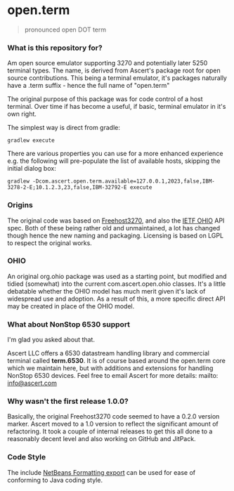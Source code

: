 # open.term #

> pronounced open DOT term

### What is this repository for? ###

Am open source emulator supporting 3270 and potentially later 5250 terminal types. The name, is derived from  Ascert's package root for open source contributions. This being a terminal emulator, it's packages naturally have a .term suffix - hence the full name of "open.term"

The original purpose of this package was for code control of a host terminal. Over time if has become a useful, if basic, terminal emulator in it's own right.

The simplest way is direct from gradle:

```
gradlew execute
```
There are various properties you can use for a more enhanced experience e.g. the following will pre-populate the list of 
available hosts, skipping the initial dialog box:

```
gradlew -Dcom.ascert.open.term.available=127.0.0.1,2023,false,IBM-3278-2-E;10.1.2.3,23,false,IBM-32792-E execute
```

### Origins ###

The original code was based on [Freehost3270](https://github.com/AlanKrueger/freehost3270), and also the [IETF OHIO](https://tools.ietf.org/html/draft-ietf-tn3270e-ohio-01) API spec. Both of these being rather old and unmaintained, a lot has changed though hence the new naming and packaging. Licensing is based on LGPL to respect the original works.

### OHIO ###

An original org.ohio package was used as a starting point, but modified and tidied (somewhat) into the current com.ascert.open.ohio classes. It's a little debatable whether the OHIO model has much merit given it's lack of widespread use and adoption. As a result of this, a more specific direct API may be created in place of the OHIO model. 

### What about NonStop 6530 support ###

I'm glad you asked about that. 

Ascert LLC offers a 6530 datastream handling library and commercial terminal called **term.6530**. It is of course based around the open.term core which we maintain here, but with additions and extensions for handling NonStop 6530 devices. Feel free to email Ascert for more details: mailto: info@ascert.com

### Why wasn't the first release 1.0.0? ###

Basically, the original Freehost3270 code seemed to have a 0.2.0 version marker. Ascert moved to a 1.0 version to reflect the significant amount of refactoring. It took a couple of internal releases to get this all done to a reasonably decent level and also working on GitHub and JitPack. 

### Code Style ###

The include [NetBeans Formatting export](NetBeansJavaStyle.zip) can be used for ease of conforming to Java coding style.

